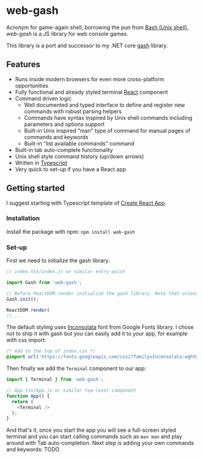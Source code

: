 # web-gash

Acronym for game-again shell, borrowing the pun from [Bash (Unix shell)](https://en.wikipedia.org/wiki/Bash_(Unix_shell)), *web-gash* is a JS library for web console games.

This library is a port and successor to my .NET core [gash](https://github.com/VHonzik/gash) library.

## Features
- Runs inside modern browsers for even more cross-platform opportunities
- Fully functional and already styled terminal [React](https://reactjs.org/) component
- Command driven logic
  - Well documented and typed interface to define and register new commands with robust parsing helpers
  - Commands have syntax inspired by Unix shell commands including parameters and options support
  - Built-in Unix inspired "man" type of command for manual pages of commands and keywords
  - Built-in "list available commands" command
- Built-in tab auto-complete functionality
- Unix shell style command history (up/down arrows)
- Written in [Typescript](https://www.typescriptlang.org/)
- Very quick to set-up if you have a React app

## Getting started

I suggest starting with Typescript template of [Create React App](https://create-react-app.dev/docs/getting-started#creating-a-typescript-app).

### Installation
Install the package with npm: `npm install web-gash`

### Set-up

First we need to initialize the gash library:

```js
// index.tsx/index.js or similar entry-point

import Gash from 'web-gash';

// Before ReactDOM.render initialize the gash library. Note that unless you pass `false` to the `init` gash will automatically register the built-in commands `man` and `list`.
Gash.init();

ReactDOM.render(
//...
```

The default styling uses [Inconsolata](https://fonts.google.com/specimen/Inconsolata) font from Google Fonts library. I chose not to ship it with gash but you can easily add it to your app, for example with css import:

```css
/* Add to the top of index.css */
@import url('https://fonts.googleapis.com/css2?family=Inconsolata:wght@400;700&display=swap');
```

Then finally we add the `Terminal` component to our app:

```js
import { Terminal } from 'web-gash';

// App.tsx/App.js or similar top-level component
function App() {
  return (
    <Terminal />
  );
}
```

And that's it, once you start the app you will see a full-screen styled terminal and you can start calling commands such as `man man` and play around with Tab auto-completion. Next step is adding your own commands and keywords: TODO

